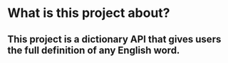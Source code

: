 # What is this project about?
## This project is a dictionary API that gives users the full definition of any English word.